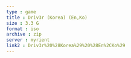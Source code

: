 ```yaml
---
type : game
title : Driv3r (Korea) (En,Ko)
size : 3.3 G
format : iso
archive : zip
server : myrient
link2 : Driv3r%20%28Korea%29%20%28En%2CKo%29
---
```

